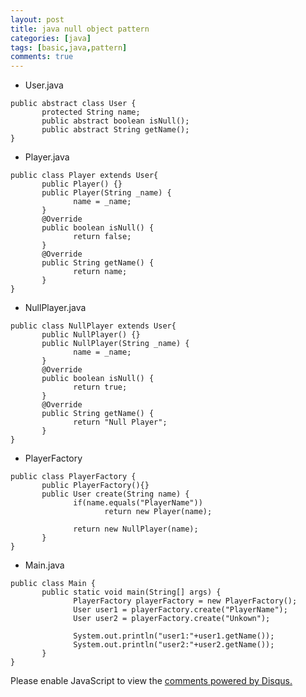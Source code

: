 ```yaml
---
layout: post
title: java null object pattern
categories: [java]
tags: [basic,java,pattern]
comments: true
---
```

- User.java

~~~
public abstract class User {
       protected String name;
       public abstract boolean isNull();
       public abstract String getName();
}
~~~

- Player.java

~~~
public class Player extends User{
       public Player() {}
       public Player(String _name) {
              name = _name;
       }
       @Override
       public boolean isNull() {
              return false;
       }
       @Override
       public String getName() {
              return name;
       }
}
~~~

- NullPlayer.java

~~~
public class NullPlayer extends User{
       public NullPlayer() {}
       public NullPlayer(String _name) {
              name = _name;
       }
       @Override
       public boolean isNull() {
              return true;
       }
       @Override
       public String getName() {
              return "Null Player";
       }
}
~~~
- PlayerFactory

~~~
public class PlayerFactory {
       public PlayerFactory(){}
       public User create(String name) {
              if(name.equals("PlayerName"))
                     return new Player(name);
              
              return new NullPlayer(name);
       }
}
~~~
- Main.java

~~~
public class Main {
       public static void main(String[] args) {
              PlayerFactory playerFactory = new PlayerFactory();
              User user1 = playerFactory.create("PlayerName");
              User user2 = playerFactory.create("Unkown");
              
              System.out.println("user1:"+user1.getName());
              System.out.println("user2:"+user2.getName());                 
       }
}
~~~




<div id="disqus_thread"></div>
<script>

/**
*  RECOMMENDED CONFIGURATION VARIABLES: EDIT AND UNCOMMENT THE SECTION BELOW TO INSERT DYNAMIC VALUES FROM YOUR PLATFORM OR CMS.
*  LEARN WHY DEFINING THESE VARIABLES IS IMPORTANT: https://disqus.com/admin/universalcode/#configuration-variables*/
/*
var disqus_config = function () {
this.page.url = PAGE_URL;  // Replace PAGE_URL with your page's canonical URL variable
this.page.identifier = PAGE_IDENTIFIER; // Replace PAGE_IDENTIFIER with your page's unique identifier variable
};
*/
(function() { // DON'T EDIT BELOW THIS LINE
var d = document, s = d.createElement('script');
s.src = 'https://parkwonhui.disqus.com/embed.js';
s.setAttribute('data-timestamp', +new Date());
(d.head || d.body).appendChild(s);
})();
</script>
<noscript>Please enable JavaScript to view the <a href="https://disqus.com/?ref_noscript">comments powered by Disqus.</a></noscript>
                            